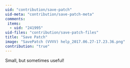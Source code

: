 ```yaml
---
uid: "contribution/save-patch"
uid-meta: "contribution/save-patch-meta"
comments: 
 items: 
  - uid: "241995"
uid-files: "contribution/save-patch-files"
title: "Save Patch"
image: "SavePatch (VVVV) help_2017.06.27-17.23.36.png"
contribution: "true"
---
```


Small, but sometimes useful!